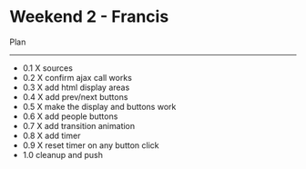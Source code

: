 Weekend 2 - Francis
===================

Plan
____

* 0.1 X sources
* 0.2 X confirm ajax call works
* 0.3 X add html display areas
* 0.4 X add prev/next buttons
* 0.5 X make the display and buttons work
* 0.6 X add people buttons
* 0.7 X add transition animation
* 0.8 X add timer
* 0.9 X reset timer on any button click
* 1.0 cleanup and push
